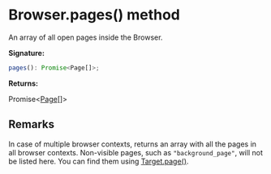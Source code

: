 # Browser.pages() method

An array of all open pages inside the Browser.

**Signature:**

```typescript
pages(): Promise<Page[]>;
```

**Returns:**

Promise&lt;[Page](./puppeteer.page.md)\[\]&gt;

## Remarks

In case of multiple browser contexts, returns an array with all the pages in all browser contexts. Non-visible pages, such as `"background_page"`, will not be listed here. You can find them using [Target.page()](./puppeteer.target.page.md).
